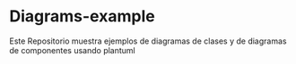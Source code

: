 # Diagrams-example
Este Repositorio muestra ejemplos de diagramas de clases y de diagramas de componentes usando plantuml
